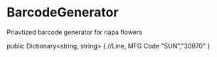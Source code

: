 # BarcodeGenerator
Priavtized barcode generator for napa flowers

public Dictionary<string, string>
{
  //Line, MFG Code
  "SUN","30970"
}
